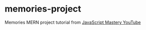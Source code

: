 # memories-project
Memories MERN project tutorial from [JavaScript Mastery YouTube](https://youtu.be/ngc9gnGgUdA)
